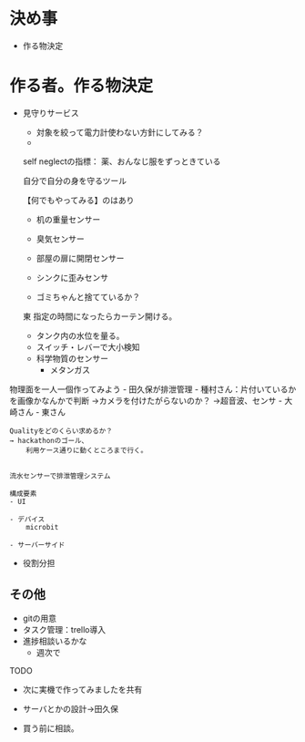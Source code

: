 


# 決め事


- 作る物決定


# 作る者。作る物決定

- 見守りサービス
    - 対象を絞って電力計使わない方針にしてみる？
    -  

    self neglectの指標：
        薬、おんなじ服をずっときている

    自分で自分の身を守るツール


    【何でもやってみる】のはあり

 
    - 机の重量センサー
    - 臭気センサー

    - 部屋の扉に開閉センサー

    - シンクに歪みセンサ
    - ゴミちゃんと捨てているか？
    
    東
    指定の時間になったらカーテン開ける。
    

    - タンク内の水位を量る。
    - スイッチ・レバーで大小検知
    - 科学物質のセンサー
        - メタンガス

物理面を一人一個作ってみよう
    - 田久保が排泄管理
    - 種村さん：片付いているかを画像かなんかで判断
        →カメラを付けたがらないのか？
        →超音波、センサ
    - 大崎さん
    - 東さん


    Qualityをどのくらい求めるか？
    → hackathonのゴール、
        利用ケース通りに動くところまで行く。


    流水センサーで排泄管理システム

    構成要素
    - UI

    - デバイス
        microbit
    
    - サーバーサイド
    

- 役割分担


## その他
- gitの用意
- タスク管理：trello導入
- 進捗相談いるかな
    - 週次で


TODO

- 次に実機で作ってみましたを共有

- サーバとかの設計→田久保
- 買う前に相談。
